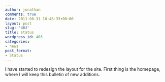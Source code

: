 ```yaml
---
author: jonathan
comments: true
date: 2011-08-31 10:46:33+00:00
layout: post
slug: '403'
title: status
wordpress_id: 403
categories:
- news
post_format:
- Status
---
```


I have started to redesign the layout for the site. First thing is the homepage, where I will keep this bulletin of new additions.



